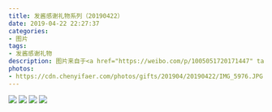 ```yaml
---
title: 发酱感谢礼物系列（20190422）
date: 2019-04-22 22:27:37
categories:
- 图片
tags:
- 发酱感谢礼物
description: 图片来自于<a href="https://weibo.com/p/1005051720171447" target="_blank">quanmmmmm</a><br/> “一看这个信封我就知道是amx的，我起码收到三个以上这种同款信封啦，你是不是批发了一打。美妆蛋毛衣卸妆油都好实用，谢谢～说起来我也经常为了凑单而苦恼，举个栗子，明明只想买个180块的东西，然后他写满199减20，或者两样九折，我就苦苦的寻觅那最适合的凑单品，然后凑满了满199-20之后呢，又有支付券满200-10，你刚凑的单金额就不符合支付满减了，啊又要找。以为五分钟可以买完，最后花了半个多小时也没凑好，就会陷入一种惆怅中，觉得自己时间很不值钱，气得不买了，商家bloody loose”
photos: 
- https://cdn.chenyifaer.com/photos/gifts/201904/20190422/IMG_5976.JPG
---
```


![](https://cdn.chenyifaer.com/photos/gifts/201904/20190422/IMG_5977.JPG)
![](https://cdn.chenyifaer.com/photos/gifts/201904/20190422/IMG_5978.JPG)
![](https://cdn.chenyifaer.com/photos/gifts/201904/20190422/IMG_5979.JPG)
![](https://cdn.chenyifaer.com/photos/gifts/201904/20190422/IMG_5980.JPG)
